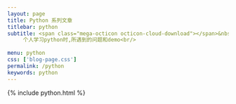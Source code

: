 ```yaml
---
layout: page
title: Python 系列文章
titlebar: python
subtitle: <span class="mega-octicon octicon-cloud-download"></span>&nbsp;&nbsp;
     个人学习python时,所遇到的问题和demo<br/>
     
menu: python
css: ['blog-page.css']
permalink: /python
keywords: python
---
```


{% include python.html %}